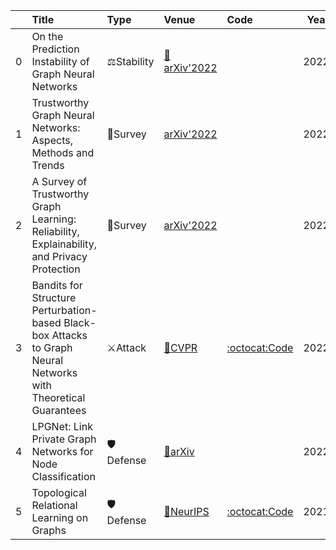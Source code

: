 |    | Title                                                                                                           | Type       | Venue                                            | Code                                                               |   Year | State   | Date       |
|---:|:----------------------------------------------------------------------------------------------------------------|:-----------|:-------------------------------------------------|:-------------------------------------------------------------------|-------:|:--------|:-----------|
|  0 | On the Prediction Instability of Graph Neural Networks                                                          | ⚖Stability | [📝arXiv'2022](https://arxiv.org/abs/2205.10070) |                                                                    |   2022 | Added   | 2022-05-23 |
|  1 | Trustworthy Graph Neural Networks: Aspects, Methods and Trends                                                  | 📃Survey   | [arXiv'2022](https://arxiv.org/abs/2205.07424)   |                                                                    |   2022 | Added   | 2022-05-23 |
|  2 | A Survey of Trustworthy Graph Learning: Reliability, Explainability, and Privacy Protection                     | 📃Survey   | [arXiv'2022](hhttps://arxiv.org/abs/2205.10014)  |                                                                    |   2022 | Added   | 2022-05-23 |
|  3 | Bandits for Structure Perturbation-based Black-box Attacks to Graph Neural Networks with Theoretical Guarantees | ⚔Attack    | [📝CVPR](https://arxiv.org/abs/2205.03546)       | [:octocat:Code](https://github.com/Metaoblivion/Bandit_GNN_Attack) |   2022 | Added   | 2022-05-15 |
|  4 | LPGNet: Link Private Graph Networks for Node Classification                                                     | 🛡Defense   | [📝arXiv](https://arxiv.org/abs/2205.03105)      |                                                                    |   2022 | Added   | 2022-05-15 |
|  5 | Topological Relational Learning on Graphs                                                                       | 🛡Defense   | [📝NeurIPS](https://arxiv.org/abs/2110.15529)    | [:octocat:Code](https://github.com/tri-gnn/tri-gnn)                |   2021 | Added   | 2022-05-15 |